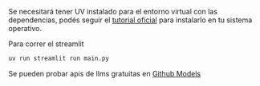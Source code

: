Se necesitará tener UV instalado para el entorno virtual con las dependencias, podés seguir el [tutorial oficial](https://docs.astral.sh/uv/getting-started/installation) para instalarlo en tu sistema operativo.

Para correr el streamlit
```bash
uv run streamlit run main.py
```

Se pueden probar apis de llms gratuitas en [Github Models](https://github.com/marketplace/models)
